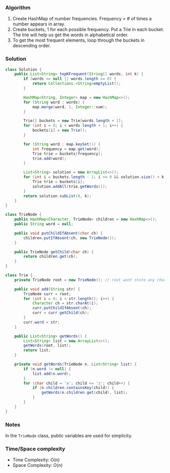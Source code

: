 ### Algorithm

1. Create HashMap of number frequencies. Frequency = # of times a number appears in array.
1. Create buckets, 1 for each possible frequency. Put a Trie in each bucket. The trie will help us get the words in alphabetical order.
1. To get the most frequent elements, loop through the buckets in descending order.

### Solution

```java
class Solution {
    public List<String> topKFrequent(String[] words, int k) {
        if (words == null || words.length == 0) {
            return Collections.<String>emptyList();
        }

        HashMap<String, Integer> map = new HashMap<>();
        for (String word : words) {
            map.merge(word, 1, Integer::sum);
        }

        Trie[] buckets = new Trie[words.length + 1];
        for (int i = 0; i < words.length + 1; i++) {
            buckets[i] = new Trie();
        }

        for (String word : map.keySet()) {
            int frequency = map.get(word);
            Trie trie = buckets[frequency];
            trie.add(word);
        }

        List<String> solution = new ArrayList<>();
        for (int i = buckets.length - 1; i >= 0 && solution.size() < k; i--) {
            Trie trie = buckets[i];
            solution.addAll(trie.getWords());
        }
        return solution.subList(0, k);
    }
}
```

```java
class TrieNode {
    public HashMap<Character, TrieNode> children = new HashMap<>();
    public String word = null;

    public void putChildIfAbsent(char ch) {
        children.putIfAbsent(ch, new TrieNode());
    }

    public TrieNode getChild(char ch) {
        return children.get(ch);
    }
}
```

```java
class Trie {
    private TrieNode root = new TrieNode(); // root wont store any character.

    public void add(String str) {
        TrieNode curr = root;
        for (int i = 0; i < str.length(); i++) {
            Character ch = str.charAt(i);
            curr.putChildIfAbsent(ch);
            curr = curr.getChild(ch);
        }
        curr.word = str;
    }

    public List<String> getWords() {
        List<String> list = new ArrayList<>();
        getWords(root, list);
        return list;
    }

    private void getWords(TrieNode n, List<String> list) {
        if (n.word != null) {
            list.add(n.word);
        }
        for (char child = 'a'; child <= 'z'; child++) {
            if (n.children.containsKey(child)) {
                getWords(n.children.get(child), list);
            }
        }
    }
}
```

### Notes

In the `TrieNode` class, public variables are used for simplicity.

### Time/Space complexity

-  Time Complexity: O(n)
- Space Complexity: O(n)
